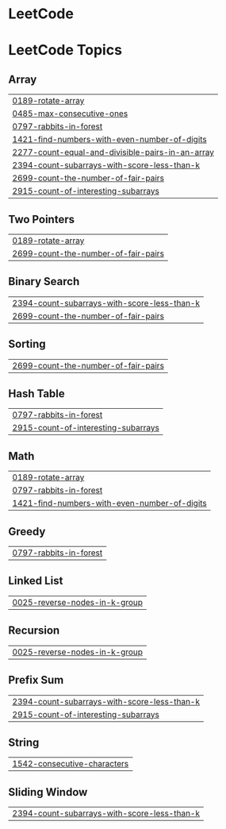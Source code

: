 # LeetCode
<!---LeetCode Topics Start-->
# LeetCode Topics
## Array
|  |
| ------- |
| [0189-rotate-array](https://github.com/Prateekyadav-ai/LeetCode/tree/master/0189-rotate-array) |
| [0485-max-consecutive-ones](https://github.com/Prateekyadav-ai/LeetCode/tree/master/0485-max-consecutive-ones) |
| [0797-rabbits-in-forest](https://github.com/Prateekyadav-ai/LeetCode/tree/master/0797-rabbits-in-forest) |
| [1421-find-numbers-with-even-number-of-digits](https://github.com/Prateekyadav-ai/LeetCode/tree/master/1421-find-numbers-with-even-number-of-digits) |
| [2277-count-equal-and-divisible-pairs-in-an-array](https://github.com/Prateekyadav-ai/LeetCode/tree/master/2277-count-equal-and-divisible-pairs-in-an-array) |
| [2394-count-subarrays-with-score-less-than-k](https://github.com/Prateekyadav-ai/LeetCode/tree/master/2394-count-subarrays-with-score-less-than-k) |
| [2699-count-the-number-of-fair-pairs](https://github.com/Prateekyadav-ai/LeetCode/tree/master/2699-count-the-number-of-fair-pairs) |
| [2915-count-of-interesting-subarrays](https://github.com/Prateekyadav-ai/LeetCode/tree/master/2915-count-of-interesting-subarrays) |
## Two Pointers
|  |
| ------- |
| [0189-rotate-array](https://github.com/Prateekyadav-ai/LeetCode/tree/master/0189-rotate-array) |
| [2699-count-the-number-of-fair-pairs](https://github.com/Prateekyadav-ai/LeetCode/tree/master/2699-count-the-number-of-fair-pairs) |
## Binary Search
|  |
| ------- |
| [2394-count-subarrays-with-score-less-than-k](https://github.com/Prateekyadav-ai/LeetCode/tree/master/2394-count-subarrays-with-score-less-than-k) |
| [2699-count-the-number-of-fair-pairs](https://github.com/Prateekyadav-ai/LeetCode/tree/master/2699-count-the-number-of-fair-pairs) |
## Sorting
|  |
| ------- |
| [2699-count-the-number-of-fair-pairs](https://github.com/Prateekyadav-ai/LeetCode/tree/master/2699-count-the-number-of-fair-pairs) |
## Hash Table
|  |
| ------- |
| [0797-rabbits-in-forest](https://github.com/Prateekyadav-ai/LeetCode/tree/master/0797-rabbits-in-forest) |
| [2915-count-of-interesting-subarrays](https://github.com/Prateekyadav-ai/LeetCode/tree/master/2915-count-of-interesting-subarrays) |
## Math
|  |
| ------- |
| [0189-rotate-array](https://github.com/Prateekyadav-ai/LeetCode/tree/master/0189-rotate-array) |
| [0797-rabbits-in-forest](https://github.com/Prateekyadav-ai/LeetCode/tree/master/0797-rabbits-in-forest) |
| [1421-find-numbers-with-even-number-of-digits](https://github.com/Prateekyadav-ai/LeetCode/tree/master/1421-find-numbers-with-even-number-of-digits) |
## Greedy
|  |
| ------- |
| [0797-rabbits-in-forest](https://github.com/Prateekyadav-ai/LeetCode/tree/master/0797-rabbits-in-forest) |
## Linked List
|  |
| ------- |
| [0025-reverse-nodes-in-k-group](https://github.com/Prateekyadav-ai/LeetCode/tree/master/0025-reverse-nodes-in-k-group) |
## Recursion
|  |
| ------- |
| [0025-reverse-nodes-in-k-group](https://github.com/Prateekyadav-ai/LeetCode/tree/master/0025-reverse-nodes-in-k-group) |
## Prefix Sum
|  |
| ------- |
| [2394-count-subarrays-with-score-less-than-k](https://github.com/Prateekyadav-ai/LeetCode/tree/master/2394-count-subarrays-with-score-less-than-k) |
| [2915-count-of-interesting-subarrays](https://github.com/Prateekyadav-ai/LeetCode/tree/master/2915-count-of-interesting-subarrays) |
## String
|  |
| ------- |
| [1542-consecutive-characters](https://github.com/Prateekyadav-ai/LeetCode/tree/master/1542-consecutive-characters) |
## Sliding Window
|  |
| ------- |
| [2394-count-subarrays-with-score-less-than-k](https://github.com/Prateekyadav-ai/LeetCode/tree/master/2394-count-subarrays-with-score-less-than-k) |
<!---LeetCode Topics End-->